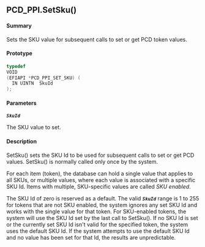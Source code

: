 <!--- @file
  PCD_PPI.SetSku()

  Copyright (c) 2009-2017, Intel Corporation. All rights reserved.<BR>

  Redistribution and use in source (original document form) and 'compiled'
  forms (converted to PDF, epub, HTML and other formats) with or without
  modification, are permitted provided that the following conditions are met:

  1) Redistributions of source code (original document form) must retain the
     above copyright notice, this list of conditions and the following
     disclaimer as the first lines of this file unmodified.

  2) Redistributions in compiled form (transformed to other DTDs, converted to
     PDF, epub, HTML and other formats) must reproduce the above copyright
     notice, this list of conditions and the following disclaimer in the
     documentation and/or other materials provided with the distribution.

  THIS DOCUMENTATION IS PROVIDED BY TIANOCORE PROJECT "AS IS" AND ANY EXPRESS OR
  IMPLIED WARRANTIES, INCLUDING, BUT NOT LIMITED TO, THE IMPLIED WARRANTIES OF
  MERCHANTABILITY AND FITNESS FOR A PARTICULAR PURPOSE ARE DISCLAIMED. IN NO
  EVENT SHALL TIANOCORE PROJECT  BE LIABLE FOR ANY DIRECT, INDIRECT, INCIDENTAL,
  SPECIAL, EXEMPLARY, OR CONSEQUENTIAL DAMAGES (INCLUDING, BUT NOT LIMITED TO,
  PROCUREMENT OF SUBSTITUTE GOODS OR SERVICES; LOSS OF USE, DATA, OR PROFITS;
  OR BUSINESS INTERRUPTION) HOWEVER CAUSED AND ON ANY THEORY OF LIABILITY,
  WHETHER IN CONTRACT, STRICT LIABILITY, OR TORT (INCLUDING NEGLIGENCE OR
  OTHERWISE) ARISING IN ANY WAY OUT OF THE USE OF THIS DOCUMENTATION, EVEN IF
  ADVISED OF THE POSSIBILITY OF SUCH DAMAGE.

-->

## PCD_PPI.SetSku()

#### Summary

Sets the SKU value for subsequent calls to set or get PCD token values.

#### Prototype

```c
typedef
VOID
(EFIAPI *PCD_PPI_SET_SKU) (
  IN UINTN  SkuId
);
```

#### Parameters

**_`SkuId`_**

The SKU value to set.

#### Description

SetSku() sets the SKU Id to be used for subsequent calls to set or get PCD
values. SetSku() is normally called only once by the system.

For each item (token), the database can hold a single value that applies to all
SKUs, or multiple values, where each value is associated with a specific SKU
Id. Items with multiple, SKU-specific values are called _SKU enabled_.

The SKU Id of zero is reserved as a default. The valid **_`SkuId`_** range is
1 to 255 for tokens that are not SKU enabled, the system ignores any set SKU Id
and works with the single value for that token. For SKU-enabled tokens, the
system will use the SKU Id set by the last call to SetSku(). If no SKU Id is
set or the currently set SKU Id isn't valid for the specified token, the system
uses the default SKU Id. If the system attempts to use the default SKU Id and
no value has been set for that Id, the results are unpredictable.

